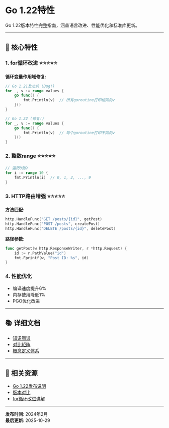 ﻿# Go 1.22特性

Go 1.22版本特性完整指南，涵盖语言改进、性能优化和标准库更新。

---

## 🎯 核心特性

### 1. for循环改进 ⭐⭐⭐⭐⭐

**循环变量作用域修复**:

```go
// Go 1.21及之前 (Bug!)
for _, v := range values {
    go func() {
        fmt.Println(v)  // 所有goroutine打印相同的v
    }()
}

// Go 1.22 (修复!)
for _, v := range values {
    go func() {
        fmt.Println(v)  // 每个goroutine打印不同的v
    }()
}
```

### 2. 整数range ⭐⭐⭐⭐⭐

```go
// 遍历0到9
for i := range 10 {
    fmt.Println(i)  // 0, 1, 2, ..., 9
}
```

### 3. HTTP路由增强 ⭐⭐⭐⭐⭐

**方法匹配**:

```go
http.HandleFunc("GET /posts/{id}", getPost)
http.HandleFunc("POST /posts", createPost)
http.HandleFunc("DELETE /posts/{id}", deletePost)
```

**路径参数**:

```go
func getPost(w http.ResponseWriter, r *http.Request) {
    id := r.PathValue("id")
    fmt.Fprintf(w, "Post ID: %s", id)
}
```

### 4. 性能优化

- 编译速度提升6%
- 内存使用降低1%
- PGO优化改进

---

## 📚 详细文档

- [知识图谱](./00-知识图谱.md)
- [对比矩阵](./00-对比矩阵.md)
- [概念定义体系](./00-概念定义体系.md)

---

## 🔗 相关资源

- [Go 1.22发布说明](https://go.dev/doc/go1.22)
- [版本对比](../00-版本对比与选择指南.md)
- [for循环改进详解](https://go.dev/blog/loopvar-preview)

---

**发布时间**: 2024年2月  
**最后更新**: 2025-10-29
